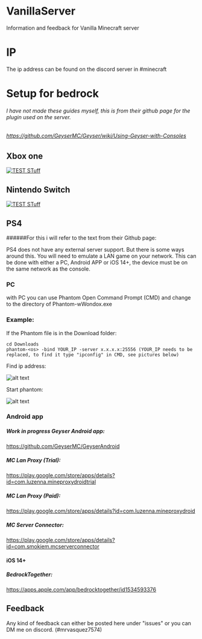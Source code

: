 # VanillaServer
Information and feedback for Vanilla Minecraft server

# IP


The ip address can be found on the discord server in #minecraft

# Setup for bedrock
###### I have not made these guides myself, this is from their github page for the plugin used on the server.
###### https://github.com/GeyserMC/Geyser/wiki/Using-Geyser-with-Consoles
## Xbox one
[![TEST STuff](https://img.youtube.com/vi/g8mHvasVHMs/0.jpg)](https://www.youtube.com/watch?v=g8mHvasVHMs)
## Nintendo Switch
[![TEST STuff](https://img.youtube.com/vi/zalT_oR1nPM/0.jpg)](https://www.youtube.com/watch?v=zalT_oR1nPM)
## PS4
######For this i will refer to the text from their Github page:

PS4 does not have any external server support. But there is some ways around this. 
You will need to emulate a LAN game on your network. 
This can be done with either a PC, Android APP or iOS 14+, the device must be on the same network as the console.

### PC
with PC you can use Phantom
Open Command Prompt (CMD) and change to the directory of Phantom-wWondox.exe
### Example: 
If the Phantom file is in the Download folder:

    cd Downloads  
    phantom-<os> -bind YOUR_IP -server x.x.x.x:25556 (YOUR_IP needs to be replaced, to find it type "ipconfig" in CMD, see pictures below)  
    
 Find ip address:
 
 ![alt text](https://github.com/mrvasquez2/VanillaServer/blob/main/Pictures/ipconfig.PNG?raw=true)
 
 Start phantom:
 
![alt text](https://github.com/mrvasquez2/VanillaServer/blob/main/Pictures/phantom.PNG?raw=true)



### Android app
##### Work in progress Geyser Android app:
https://github.com/GeyserMC/GeyserAndroid
##### MC Lan Proxy (Trial):
https://play.google.com/store/apps/details?id=com.luzenna.mineproxydroidtrial
##### MC Lan Proxy (Paid):
https://play.google.com/store/apps/details?id=com.luzenna.mineproxydroid
##### MC Server Connector:
https://play.google.com/store/apps/details?id=com.smokiem.mcserverconnector

#### iOS 14+
##### BedrockTogether:
https://apps.apple.com/app/bedrocktogether/id1534593376




## Feedback
Any kind of feedback can either be posted here under "issues" or you can DM me on discord. (#mrvasquez7574)
